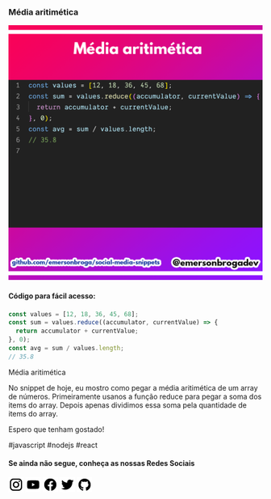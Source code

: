### Média aritimética

![Media aritimética](https://github.com/emersonbroga/social-media-snippets/blob/master/content/2020-02-18/1080x1080-average.png)

#### Código para fácil acesso:

```js
const values = [12, 18, 36, 45, 68];
const sum = values.reduce((accumulator, currentValue) => {
  return accumulator + currentValue;
}, 0);
const avg = sum / values.length;
// 35.8
```

Média aritimética

No snippet de hoje, eu mostro como pegar a média aritimética de um array de números.
Primeiramente usanos a função reduce para pegar a soma dos items do array.
Depois apenas dividimos essa soma pela quantidade de items do array.

Espero que tenham gostado!

\#javascript \#nodejs \#react

#### Se ainda não segue, conheça as nossas Redes Sociais

[![instagram.com/emersonbrogadev](https://github.com/emersonbroga/social-media-snippets/blob/master/static/instagram.png?raw=true)](https://emersonbroga.com/instagram)
[![youtube.com/c/emersonbrogadev](https://github.com/emersonbroga/social-media-snippets/blob/master/static/youtube.png?raw=true)](https://emersonbroga.com/youtube)
[![facebook.com/emersonbrogadev](https://github.com/emersonbroga/social-media-snippets/blob/master/static/facebook.png?raw=true)](https://emersonbroga.com/facebook)
[![twitter.com/emersonbrogadev](https://github.com/emersonbroga/social-media-snippets/blob/master/static/twitter.png?raw=true)](https://emersonbroga.com/twitter)
[![github.com/emersonbroga](https://github.com/emersonbroga/social-media-snippets/blob/master/static/github.png?raw=true)](https://emersonbroga.com/github)
